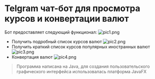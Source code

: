 # Telgram чат-бот для просмотра курсов и конвертации валют

Бот предоставляет следующий функционал:
![pic1.png](https://i.ibb.co/jVMR6Ls/Bot1.png)
+ Получить подробный список курсов валют
![pic2.png](https://i.ibb.co/58hyfwV/Bot2.png)
+ Получить краткий список курсов популярных иностранных валют
![pic3.png](https://i.ibb.co/X5680bd/Bot3.png)
+ Конвертация валют
![pic4.png](https://i.ibb.co/P6VkXm9/Bot4.png)

> Программа написана на Java, для создания пользовательского 
> графического интерфейса использовалась платформа JavaFX

